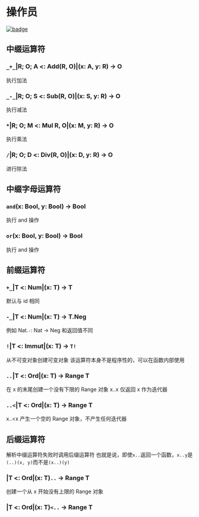 # 操作员

[![badge](https://img.shields.io/endpoint.svg?url=https%3A%2F%2Fgezf7g7pd5.execute-api.ap-northeast-1.amazonaws.com%2Fdefault%2Fsource_up_to_date%3Fowner%3Derg-lang%26repos%3Derg%26ref%3Dmain%26path%3Ddoc/EN/API/operators.md%26commit_hash%3Dd15cbbf7b33df0f78a575cff9679d84c36ea3ab1)](https://gezf7g7pd5.execute-api.ap-northeast-1.amazonaws.com/default/source_up_to_date?owner=erg-lang&repos=erg&ref=main&path=doc/EN/API/operators.md&commit_hash=d15cbbf7b33df0f78a575cff9679d84c36ea3ab1)

## 中缀运算符

### `_+_`|R; O; A <: Add(R, O)|(x: A, y: R) -> O

执行加法

### `_-_`|R; O; S <: Sub(R, O)|(x: S, y: R) -> O

执行减法

### `*`|R; O; M <: Mul R, O|(x: M, y: R) -> O

执行乘法

### `/`|R; O; D <: Div(R, O)|(x: D, y: R) -> O

进行除法

## 中缀字母运算符

### `and`(x: Bool, y: Bool) -> Bool

执行 and 操作

### `or`(x: Bool, y: Bool) -> Bool

执行 and 操作

## 前缀运算符

### `+_`|T <: Num|(x: T) -> T

默认与 id 相同

### `-_`|T <: Num|(x: T) -> T.Neg

例如 Nat.`-`: Nat -> Neg 和返回值不同

### `!`|T <: Immut|(x: T) -> `T!`

从不可变对象创建可变对象
该运算符本身不是程序性的，可以在函数内部使用

### `..`|T <: Ord|(x: T) -> Range T

在 x 的末尾创建一个没有下限的 Range 对象
x..x 仅返回 x 作为迭代器

### `..<`|T <: Ord|(x: T) -> Range T

x..<x 产生一个空的 Range 对象，不产生任何迭代器

## 后缀运算符

解析中缀运算符失败时调用后缀运算符
也就是说，即使`x..`返回一个函数，`x..y`是`(..)(x, y)`而不是`(x..)(y)`

### |T <: Ord|(x: T)`..` -> Range T

创建一个从 x 开始没有上限的 Range 对象

### |T <: Ord|(x: T)`<..` -> Range T